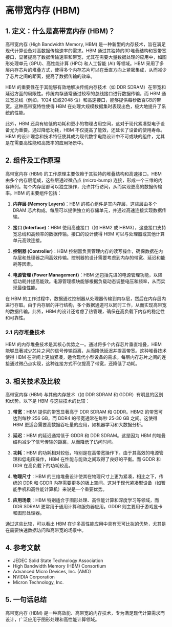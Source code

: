 # 高带宽内存 (HBM)

## 1. 定义：什么是**高带宽内存 (HBM)**？
高带宽内存 (High Bandwidth Memory, HBM) 是一种新型的内存技术，旨在满足现代计算设备对高数据传输速率的需求。HBM 通过其独特的3D堆叠结构和宽带宽接口，显著提高了数据传输速率和带宽，尤其在需要大量数据处理的应用中，如图形处理单元 (GPU)、高性能计算 (HPC) 和人工智能 (AI) 等领域。HBM 采用了多层内存芯片的堆叠方式，使得多个内存芯片可以在垂直方向上紧密集成，从而减少了芯片之间的距离，提高了数据传输的效率。

HBM 的重要性在于其能够有效地解决传统内存技术（如 DDR SDRAM）在带宽和延迟方面的局限性。传统内存通常通过较窄的总线接口进行数据传输，而 HBM 通过宽总线（例如，1024 位或2048 位）和高速接口，能够提供每秒数百GB的带宽。这种高带宽特性使得 HBM 在处理大规模数据集时表现出色，极大地提升了系统的性能。

此外，HBM 还具有较低的功耗和更小的物理占用空间，这对于现代紧凑型电子设备尤为重要。通过降低功耗，HBM 不仅提高了能效，还延长了设备的使用寿命。HBM 的设计理念和技术特征使其成为现代数字电路设计中不可或缺的组件，尤其是在需要高性能和高效率的应用场景中。

## 2. 组件及工作原理
高带宽内存 (HBM) 的工作原理主要依赖于其独特的堆叠结构和高速接口。HBM 由多个内存层组成，这些层通过微凸点 (micro-bump) 连接，形成一个三维的内存阵列。每个内存层都可以独立操作，允许并行访问，从而实现更高的数据传输率。HBM 的主要组件包括：

1. **内存层 (Memory Layers)**：HBM 的核心组件是其内存层，这些层由多个 DRAM 芯片构成。每层可以提供独立的存储单元，并通过高速连接实现数据传输。

2. **接口 (Interface)**：HBM 使用高速接口（如 HBM2 或 HBM3），这些接口支持宽总线和高频率的数据传输。接口的设计使得 HBM 可以与处理器或其他计算单元高效连接。

3. **控制器 (Controller)**：HBM 控制器负责管理内存的读写操作，确保数据在内存层和处理器之间高效传输。控制器的设计需要考虑到内存的带宽、延迟和能耗等因素。

4. **电源管理 (Power Management)**：HBM 还包括先进的电源管理功能，以降低功耗并提高能效。电源管理模块能够根据负载动态调整电压和频率，从而实现最佳性能。

在 HBM 的工作过程中，数据通过控制器从处理器传输到内存层，然后在内存层内进行存取。由于内存层的并行结构，多个数据通道可以同时工作，从而实现高带宽的数据传输。此外，HBM 的设计还考虑了热管理，确保在高负载下内存的稳定性和可靠性。

### 2.1 内存堆叠技术
HBM 的内存堆叠技术是其核心优势之一。通过将多个内存芯片垂直堆叠，HBM 能够显著减少芯片之间的信号传输距离，从而降低延迟并提高带宽。这种堆叠技术使得 HBM 在空间上更加紧凑，适合现代小型设备的需求。每层内存芯片之间的连接通过微凸点实现，这种连接方式不仅提高了带宽，还降低了功耗。

## 3. 相关技术及比较
高带宽内存 (HBM) 与其他内存技术（如 DDR SDRAM 和 GDDR）有明显的区别和优势。以下是 HBM 与这些技术的比较：

1. **带宽**：HBM 提供的带宽显著高于 DDR SDRAM 和 GDDR。HBM2 的带宽可达到每秒 256 GB，而 DDR4 的带宽通常在每秒 25-30 GB 之间。这使得 HBM 更适合需要高数据吞吐量的应用，如机器学习和大数据分析。

2. **延迟**：HBM 的延迟通常低于 GDDR 和 DDR SDRAM。这是因为 HBM 的堆叠结构减少了信号传输的距离，从而降低了访问时间。

3. **功耗**：HBM 的功耗相对较低，特别是在高带宽操作下。由于其高效的电源管理和低电压操作，HBM 在性能与能效之间取得了良好的平衡。而 GDDR 和 DDR 在高负载下的功耗较高。

4. **物理尺寸**：HBM 的三维堆叠设计使其在物理尺寸上更为紧凑，相比之下，传统的 DDR 和 GDDR 内存需要更多的板上空间。这对于现代紧凑型设备（如智能手机和高性能计算机）来说是一个重要优势。

5. **应用场景**：HBM 特别适合于图形处理、高性能计算和深度学习等领域，而 DDR SDRAM 更常用于通用计算和服务器应用。GDDR 则主要用于游戏显卡和图形处理器。

通过这些比较，可以看出 HBM 在许多高性能应用中具有无可比拟的优势，尤其是在需要快速数据访问和高带宽的场景中。

## 4. 参考文献
- JEDEC Solid State Technology Association
- High Bandwidth Memory (HBM) Consortium
- Advanced Micro Devices, Inc. (AMD)
- NVIDIA Corporation
- Micron Technology, Inc.

## 5. 一句话总结
高带宽内存 (HBM) 是一种高效能、高带宽的内存技术，专为满足现代计算需求而设计，广泛应用于图形处理和高性能计算领域。